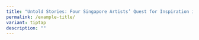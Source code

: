 ```yaml
---
title: "Untold Stories: Four Singapore Artists’ Quest for Inspiration in Bali 1952"
permalink: /example-title/
variant: tiptap
description: ""
---
```


